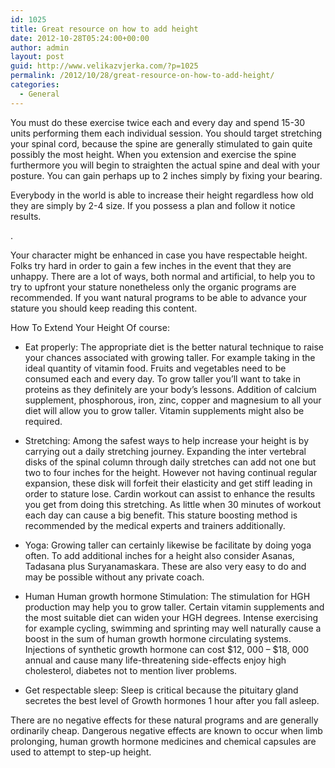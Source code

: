 ```yaml
---
id: 1025
title: Great resource on how to add height
date: 2012-10-28T05:24:00+00:00
author: admin
layout: post
guid: http://www.velikazvjerka.com/?p=1025
permalink: /2012/10/28/great-resource-on-how-to-add-height/
categories:
  - General
---
```

You must do these exercise twice each and every day and spend 15-30 units performing them each individual session. You should target stretching your spinal cord, because the spine are generally stimulated to gain quite possibly the most height. When you extension and exercise the spine furthermore you will begin to straighten the actual spine and deal with your posture. You can gain perhaps up to 2 inches simply by fixing your bearing.

Everybody in the world is able to increase their height regardless how old they are simply by 2-4 size. If you possess a plan and follow it notice results.
  
.
  
Your character might be enhanced in case you have respectable height. Folks try hard in order to gain a few inches in the event that they are unhappy. There are a lot of ways, both normal and artificial, to help you to try to upfront your stature nonetheless only the organic programs are recommended. If you want natural programs to be able to advance your stature you should keep reading this content.

How To Extend Your Height Of course:

* Eat properly: The appropriate diet is the better natural technique to raise your chances associated with growing taller. For example taking in the ideal quantity of vitamin food. Fruits and vegetables need to be consumed each and every day. To grow taller you&#8217;ll want to take in proteins as they definitely are your body&#8217;s lessons. Addition of calcium supplement, phosphorous, iron, zinc, copper and magnesium to all your diet will allow you to grow taller. Vitamin supplements might also be required.

* Stretching: Among the safest ways to help increase your height is by carrying out a daily stretching journey. Expanding the inter vertebral disks of the spinal column through daily stretches can add not one but two to four inches for the height. However not having continual regular expansion, these disk will forfeit their elasticity and get stiff leading in order to stature lose. Cardin workout can assist to enhance the results you get from doing this stretching. As little when 30 minutes of workout each day can cause a big benefit. This stature boosting method is recommended by the medical experts and trainers additionally.

* Yoga: Growing taller can certainly likewise be facilitate by doing yoga often. To add additional inches for a height also consider Asanas, Tadasana plus Suryanamaskara. These are also very easy to do and may be possible without any private coach.

* Human Human growth hormone Stimulation: The stimulation for HGH production may help you to grow taller. Certain vitamin supplements and the most suitable diet can widen your HGH degrees. Intense exercising for example cycling, swimming and sprinting may well naturally cause a boost in the sum of human growth hormone circulating systems. Injections of synthetic growth hormone can cost $12, 000 &#8211; $18, 000 annual and cause many life-threatening side-effects enjoy high cholesterol, diabetes not to mention liver problems.

* Get respectable sleep: Sleep is critical because the pituitary gland secretes the best level of Growth hormones 1 hour after you fall asleep. 

There are no negative effects for these natural programs and are generally ordinarily cheap. Dangerous negative effects are known to occur when limb prolonging, human growth hormone medicines and chemical capsules are used to attempt to step-up height.